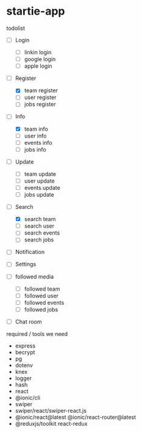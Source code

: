# startie-app

todolist

- [ ] Login

  - [ ] linkin login
  - [ ] google login
  - [ ] apple login

- [ ] Register

  - [x] team register
  - [ ] user register
  - [ ] jobs register

- [ ] Info

  - [x] team info
  - [ ] user info
  - [ ] events info
  - [ ] jobs info

- [ ] Update

  - [ ] team update
  - [ ] user update
  - [ ] events update
  - [ ] jobs update

- [ ] Search

  - [x] search team
  - [ ] search user
  - [ ] search events
  - [ ] search jobs

- [ ] Notification
- [ ] Settings

- [ ] followed media

  - [ ] followed team
  - [ ] followed user
  - [ ] followed events
  - [ ] followed jobs

- [ ] Chat room

required / tools we need

- express
- becrypt
- pg
- dotenv
- knex
- logger
- hash
- react
- @ionic/cli
- swiper
- swiper/react/swiper-react.js
- @ionic/react@latest @ionic/react-router@latest
- @reduxjs/toolkit react-redux

